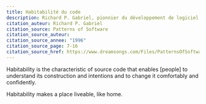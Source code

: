 ```yaml
---
title: Habitabilité du code
description: Richard P. Gabriel, pionnier du développement de logiciel présente l'habitabilité du code. Une caractéristique qui permet d'en comprendre la construction et les intentions et de le changer confortablement et en confiance.
citation_auteur: Richard P. Gabriel
citation_source: Patterns of Software
citation_source_auteur: 
citation_source_annee: "1996"
citation_source_page: 7-16
citation_source_href: https://www.dreamsongs.com/Files/PatternsOfSoftware.pdf
---
```

Habitability is the characteristic of source code that enables [people] to understand its construction and intentions and to change it comfortably and confidently.

Habitability makes a place liveable, like home.